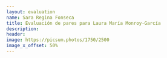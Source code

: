 ```yaml
---
layout: evaluation
name: Sara Regina Fonseca
title: Evaluación de pares para Laura María Monroy-García
description:
header:
image: https://picsum.photos/1750/2500
image_x_offset: 50%
---
```

